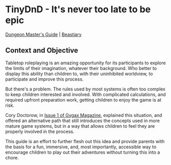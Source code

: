 # TinyDnD - It's never too late to be epic

[Dungeon Master's Guide](/tinydnd/dmguide) |  [Beastiary](/tinydnd/beastiary)

## Context and Objective
Tabletop roleplaying is an amazing opportunity for its participants to explore the limits of their imagination, whatever their background. Who better to display this ability than children to, with their uninhibited worldview, to participate and improve this process.

But there's a problem. The rules used by most systems is often too complex to keep children interested and involved. With complicated calculations, and required upfront preparation work, getting children to enjoy the game is at risk.

Cory Doctorow, in [Issue 1 of Gygax Magazine](http://gygaxmagazine.com/selected-content/dming-for-your-toddler/), explained this situation, and offered an alternative path that still introduces the concepts used in more mature game systems, but in a way that allows children to feel they are properly involved in the process.

This guide is an effort to further flesh out this idea and provide parents with the basis for a fun, immersive, and, most importantly, accessible way to encourage children to play out their adventures without turning this into a chore.
